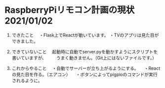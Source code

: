 # RaspberryPiリモコン計画の現状 2021/01/02
1. できたこと
　・Flask上でReactが動いています。
  ・TVのアプリは見た目ができました。

1. できていないこと
　起動時に自動でserver.pyを動かすようにスクリプトを書いていますが、
　　うまく動きません。（Git上にはないファイルです。）

1. これからやること
　・自動でサーバーが立ち上がるようにする。
　・Reactの見た目を作る。（エアコン）
　・ボタンによってpigpioのコマンドが実行されるように。
